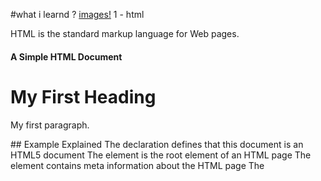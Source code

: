  #what i learnd ?
 [images!](https://www.10bestdesign.com/blog/learning-html--css--and-javascript/)
 1 - html
 
HTML is the standard markup language for Web pages.
#### A Simple HTML Document

<!DOCTYPE html>
<html>
<head>
<title>Page Title</title>
</head>
<body>

<h1>My First Heading</h1>
<p>My first paragraph.</p>

</body>
</html>
 ## Example Explained
The <!DOCTYPE html> declaration defines that this document is an HTML5 document
The <html> element is the root element of an HTML page
The <head> element contains meta information about the HTML page
The <title> element specifies a title for the HTML page (which is shown in the browser's title bar or in the page's tab)
The <body> element defines the document's body, and is a container for all the visible contents, such as headings, paragraphs, images, hyperlinks, tables, lists, etc.
The <h1> element defines a large heading
The <p> element defines a paragraph
 
 ## HTML has six "levels" of headings:'<h1>' is used for main headings .
  - '<h2>' is used for subheadingsIf there are further sections under the subheadings then the .
  - '<h3>' element is used, and so
##  HtMl '<p>'To create a paragraph, surround the words that make up
 the paragraph with an opening '<p>'tag and closing '</p>' tag.
 ### As you have already seen, 
 the browser will automatically show each new paragraph or heading on a new line.
  - But if you wanted to add a line break inside the middle of a paragraph you can use the line break tag "<br />".
 ![htmlparagraf](https://pinks10.files.wordpress.com/2013/10/strruct1.png?w=914)
 2 - css 
 ## CSS is the language we use to style an HTML document.
 * CSS stands for Cascading Style Sheets .
 - fondly referred to as CSS, is a simply designed language intended to simplify the process of making web pages presentable.
 - CSS allows you to apply styles to web pages. More importantly,
-  CSS enables you to do this independent of the HTML that makes up each web page.
 - CSS is easy to learn and understood but it provides powerful control over the presentation of an HTML document.
 * how you can modification in h1 ?
 ![modifiy](https://www.w3schools.com/csS/selector.gif)
 
 ## lits toak a little at java script :
 * scripting language. JavaScript is used mainly for enhancing the interaction of a user with the webpage.
  - In other words, you can make your webpage more lively and interactive,
  - with the help of JavaScript. JavaScript is also being used widely in game development and Mobile application development.
  You should place all your JavaScript code within <script> tags (<script> and </script>) if you are keeping your JavaScript code within the HTML document itself. 
 - also you You should write comments to explain what your code does.
 - They help make your code easier to read and understand.
 - This can help you and others who read your code.
  ![comment](https://prognotes.net/wp-content/uploads/2017/06/php-versus-javascript-comments.png)
 
 *A script will have to temporarily
store the bits of information it
needs to do its job. It can store this
data in variables.
When you write JavaScript, you have to tell the
interpreter every individual step that you want it to
perform.
This sometimes involves more detail than
you might expect. 
 ## array :
 * You should consider using an
array whenever you are working
with a list or a set of values that
are related to each other.
 - Arrays are especially helpful
when you do not know how
many items a list will contain
because, when you create the
array, you do not need to specify
how many values it will hold.  
![array](https://media.geeksforgeeks.org/wp-content/cdn-uploads/Array-In-C.png)
### COMPARISON OPERATORS :
 - as their name implies, allow you to compare two values.
 * some of them :
 ![opp](https://cdn.askpython.com/wp-content/uploads/2019/12/Python-Comparison-Operators.png)
## loops :Loops are handy, if you want to run the same code over and over again, each time with a different value.
![loop](https://www.homeandlearn.co.uk/javascript/images/chapter_3/for_loops.gif)

